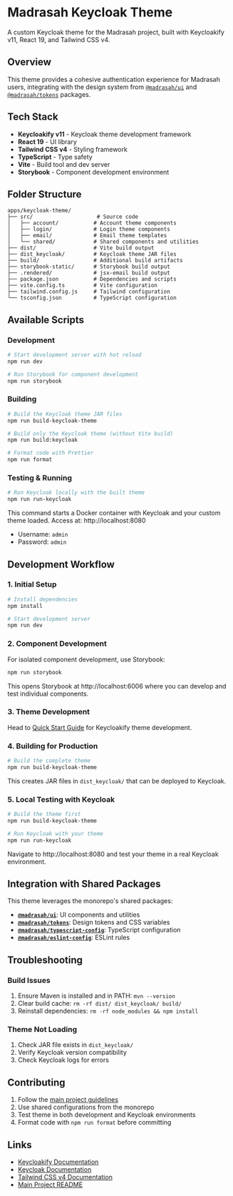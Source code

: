# Madrasah Keycloak Theme

A custom Keycloak theme for the Madrasah project, built with Keycloakify v11, React 19, and Tailwind CSS v4.

## Overview

This theme provides a cohesive authentication experience for Madrasah users, integrating with the design system from [`@madrasah/ui`](../../shared/ui) and [`@madrasah/tokens`](../../shared/tokens) packages.

## Tech Stack

- **Keycloakify v11** - Keycloak theme development framework
- **React 19** - UI library
- **Tailwind CSS v4** - Styling framework
- **TypeScript** - Type safety
- **Vite** - Build tool and dev server
- **Storybook** - Component development environment

## Folder Structure

```
apps/keycloak-theme/
├── src/                    # Source code
│   ├── account/           # Account theme components
│   ├── login/             # Login theme components
│   ├── email/             # Email theme templates
│   └── shared/            # Shared components and utilities
├── dist/                  # Vite build output
├── dist_keycloak/         # Keycloak theme JAR files
├── build/                 # Additional build artifacts
├── storybook-static/      # Storybook build output
├── .rendered/             # jsx-email build output
├── package.json           # Dependencies and scripts
├── vite.config.ts         # Vite configuration
├── tailwind.config.js     # Tailwind configuration
└── tsconfig.json          # TypeScript configuration
```

## Available Scripts

### Development

```bash
# Start development server with hot reload
npm run dev

# Run Storybook for component development
npm run storybook
```

### Building

```bash
# Build the Keycloak theme JAR files
npm run build-keycloak-theme

# Build only the Keycloak theme (without Vite build)
npm run build:keycloak

# Format code with Prettier
npm run format
```

### Testing & Running

```bash
# Run Keycloak locally with the built theme
npm run run-keycloak
```

This command starts a Docker container with Keycloak and your custom theme loaded.
Access at: http://localhost:8080

- Username: `admin`
- Password: `admin`

## Development Workflow

### 1. Initial Setup

```bash
# Install dependencies
npm install

# Start development server
npm run dev
```

### 2. Component Development

For isolated component development, use Storybook:

```bash
npm run storybook
```

This opens Storybook at http://localhost:6006 where you can develop and test individual components.

### 3. Theme Development

Head to [Quick Start Guide](https://docs.keycloakify.dev/) for Keycloakify theme development.

### 4. Building for Production

```bash
# Build the complete theme
npm run build-keycloak-theme
```

This creates JAR files in `dist_keycloak/` that can be deployed to Keycloak.

### 5. Local Testing with Keycloak

```bash
# Build the theme first
npm run build-keycloak-theme

# Run Keycloak with your theme
npm run run-keycloak
```

Navigate to http://localhost:8080 and test your theme in a real Keycloak environment.

## Integration with Shared Packages

This theme leverages the monorepo's shared packages:

- **[`@madrasah/ui`](../../shared/ui)**: UI components and utilities
- **[`@madrasah/tokens`](../../shared/tokens)**: Design tokens and CSS variables
- **[`@madrasah/typescript-config`](../../shared/typescript-config)**: TypeScript configuration
- **[`@madrasah/eslint-config`](../../shared/eslint-config)**: ESLint rules

## Troubleshooting

### Build Issues

1. Ensure Maven is installed and in PATH: `mvn --version`
2. Clear build cache: `rm -rf dist/ dist_keycloak/ build/`
3. Reinstall dependencies: `rm -rf node_modules && npm install`

### Theme Not Loading

1. Check JAR file exists in `dist_keycloak/`
2. Verify Keycloak version compatibility
3. Check Keycloak logs for errors

## Contributing

1. Follow the [main project guidelines](../../README.md)
2. Use shared configurations from the monorepo
3. Test theme in both development and Keycloak environments
4. Format code with `npm run format` before committing

## Links

- [Keycloakify Documentation](https://docs.keycloakify.dev/)
- [Keycloak Documentation](https://www.keycloak.org/documentation)
- [Tailwind CSS v4 Documentation](https://tailwindcss.com/docs)
- [Main Project README](../../README.md)
